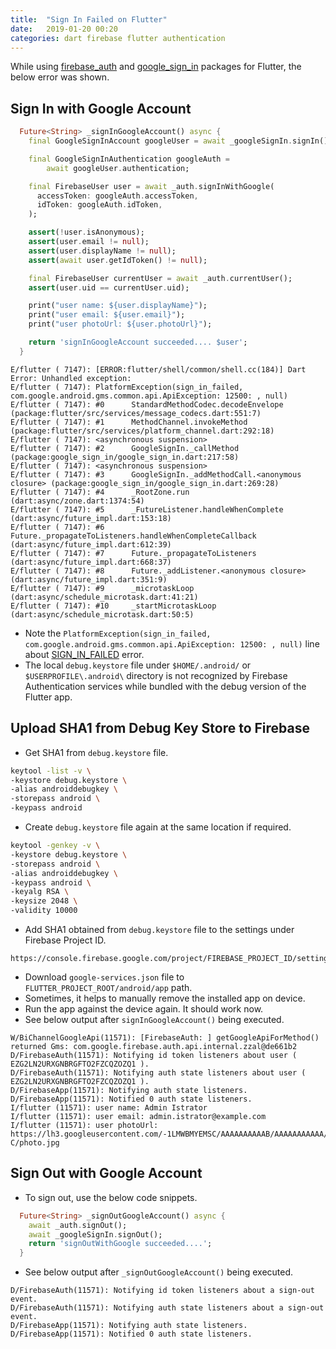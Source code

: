 ```yaml
---
title:  "Sign In Failed on Flutter"
date:   2019-01-20 00:20
categories: dart firebase flutter authentication
---
```


While using [firebase_auth](https://pub.dartlang.org/packages/firebase_auth) and [google_sign_in](https://pub.dartlang.org/packages/google_sign_in) packages for Flutter, the below error was shown.

## Sign In with Google Account

```dart
  Future<String> _signInGoogleAccount() async {
    final GoogleSignInAccount googleUser = await _googleSignIn.signIn();

    final GoogleSignInAuthentication googleAuth =
        await googleUser.authentication;

    final FirebaseUser user = await _auth.signInWithGoogle(
      accessToken: googleAuth.accessToken,
      idToken: googleAuth.idToken,
    );

    assert(!user.isAnonymous);
    assert(user.email != null);
    assert(user.displayName != null);
    assert(await user.getIdToken() != null);

    final FirebaseUser currentUser = await _auth.currentUser();
    assert(user.uid == currentUser.uid);

    print("user name: ${user.displayName}");
    print("user email: ${user.email}");
    print("user photoUrl: ${user.photoUrl}");

    return 'signInGoogleAccount succeeded.... $user';
  }
```

```text
E/flutter ( 7147): [ERROR:flutter/shell/common/shell.cc(184)] Dart Error: Unhandled exception:
E/flutter ( 7147): PlatformException(sign_in_failed, com.google.android.gms.common.api.ApiException: 12500: , null)
E/flutter ( 7147): #0      StandardMethodCodec.decodeEnvelope (package:flutter/src/services/message_codecs.dart:551:7)
E/flutter ( 7147): #1      MethodChannel.invokeMethod (package:flutter/src/services/platform_channel.dart:292:18)
E/flutter ( 7147): <asynchronous suspension>
E/flutter ( 7147): #2      GoogleSignIn._callMethod (package:google_sign_in/google_sign_in.dart:217:58)
E/flutter ( 7147): <asynchronous suspension>
E/flutter ( 7147): #3      GoogleSignIn._addMethodCall.<anonymous closure> (package:google_sign_in/google_sign_in.dart:269:28)
E/flutter ( 7147): #4      _RootZone.run (dart:async/zone.dart:1374:54)
E/flutter ( 7147): #5      _FutureListener.handleWhenComplete (dart:async/future_impl.dart:153:18)
E/flutter ( 7147): #6      Future._propagateToListeners.handleWhenCompleteCallback (dart:async/future_impl.dart:612:39)
E/flutter ( 7147): #7      Future._propagateToListeners (dart:async/future_impl.dart:668:37)
E/flutter ( 7147): #8      Future._addListener.<anonymous closure> (dart:async/future_impl.dart:351:9)
E/flutter ( 7147): #9      _microtaskLoop (dart:async/schedule_microtask.dart:41:21)
E/flutter ( 7147): #10     _startMicrotaskLoop (dart:async/schedule_microtask.dart:50:5)
```

- Note the `PlatformException(sign_in_failed, com.google.android.gms.common.api.ApiException: 12500: , null)` line about [SIGN_IN_FAILED](https://developers.google.com/android/reference/com/google/android/gms/auth/api/signin/GoogleSignInStatusCodes.html#SIGN_IN_FAILED) error.
- The local `debug.keystore` file under `$HOME/.android/` or `$USERPROFILE\.android\` directory is not recognized by Firebase Authentication services while bundled with the debug version of the Flutter app.

## Upload SHA1 from Debug Key Store to Firebase

- Get SHA1 from `debug.keystore` file.

```bash
keytool -list -v \
-keystore debug.keystore \
-alias androiddebugkey \
-storepass android \
-keypass android
```

- Create `debug.keystore` file again at the same location if required.

```bash
keytool -genkey -v \
-keystore debug.keystore \
-storepass android \
-alias androiddebugkey \
-keypass android \
-keyalg RSA \
-keysize 2048 \
-validity 10000
```

- Add SHA1 obtained from `debug.keystore` file to the settings under Firebase Project ID.

```text
https://console.firebase.google.com/project/FIREBASE_PROJECT_ID/settings/general/
```

- Download `google-services.json` file to `FLUTTER_PROJECT_ROOT/android/app` path.
- Sometimes, it helps to manually remove the installed app on device.
- Run the app against the device again. It should work now.
- See below output after `signInGoogleAccount()` being executed.

```text
W/BiChannelGoogleApi(11571): [FirebaseAuth: ] getGoogleApiForMethod() returned Gms: com.google.firebase.auth.api.internal.zzal@de661b2
D/FirebaseAuth(11571): Notifying id token listeners about user ( EZG2LN2URXGNBRGFTO2FZCQZOZQ1 ).
D/FirebaseAuth(11571): Notifying auth state listeners about user ( EZG2LN2URXGNBRGFTO2FZCQZOZQ1 ).
D/FirebaseApp(11571): Notifying auth state listeners.
D/FirebaseApp(11571): Notified 0 auth state listeners.
I/flutter (11571): user name: Admin Istrator
I/flutter (11571): user email: admin.istrator@example.com
I/flutter (11571): user photoUrl: https://lh3.googleusercontent.com/-1LMWBMYEMSC/AAAAAAAAAAB/AAAAAAAAAAA/B4GC9SMQWHY/S96-C/photo.jpg
```

## Sign Out with Google Account

- To sign out, use the below code snippets.

```dart
  Future<String> _signOutGoogleAccount() async {
    await _auth.signOut();
    await _googleSignIn.signOut();
    return 'signOutWithGoogle succeeded....';
  }
```

- See below output after `_signOutGoogleAccount()` being executed.

```text
D/FirebaseAuth(11571): Notifying id token listeners about a sign-out event.
D/FirebaseAuth(11571): Notifying auth state listeners about a sign-out event.
D/FirebaseApp(11571): Notifying auth state listeners.
D/FirebaseApp(11571): Notified 0 auth state listeners.
```
